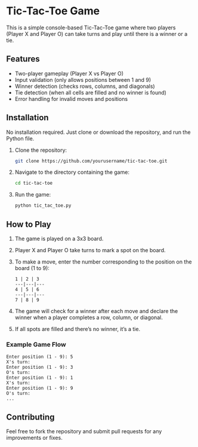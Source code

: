 
# Tic-Tac-Toe Game

This is a simple console-based Tic-Tac-Toe game where two players (Player X and Player O) can take turns and play until there is a winner or a tie.

## Features

- Two-player gameplay (Player X vs Player O)
- Input validation (only allows positions between 1 and 9)
- Winner detection (checks rows, columns, and diagonals)
- Tie detection (when all cells are filled and no winner is found)
- Error handling for invalid moves and positions

## Installation

No installation required. Just clone or download the repository, and run the Python file.

1. Clone the repository:
   ```bash
   git clone https://github.com/yourusername/tic-tac-toe.git
   ```

2. Navigate to the directory containing the game:
   ```bash
   cd tic-tac-toe
   ```

3. Run the game:
   ```bash
   python tic_tac_toe.py
   ```

## How to Play

1. The game is played on a 3x3 board.
2. Player X and Player O take turns to mark a spot on the board.
3. To make a move, enter the number corresponding to the position on the board (1 to 9):
   ```
   1 | 2 | 3
   ---|---|---
   4 | 5 | 6
   ---|---|---
   7 | 8 | 9
   ```

4. The game will check for a winner after each move and declare the winner when a player completes a row, column, or diagonal.
5. If all spots are filled and there’s no winner, it’s a tie.

### Example Game Flow

```
Enter position (1 - 9): 5
X's turn:
Enter position (1 - 9): 3
O's turn:
Enter position (1 - 9): 1
X's turn:
Enter position (1 - 9): 9
O's turn:
...
```

## Contributing

Feel free to fork the repository and submit pull requests for any improvements or fixes.  

